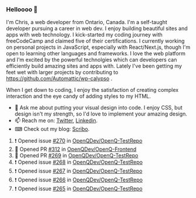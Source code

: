 ### Helloooo 👋

I'm Chris, a web developer from Ontario, Canada. I'm a self-taught developer pursuing a career in web dev. I enjoy building beautiful sites and apps with web technology.
I kick-started my coding journey with freeCodeCamp and claimed five of their certifications.  I currently working on personal projects in JavaScript, especially with React/Next.js, though I'm open to learning other languages and frameworks. I love the web platform and I'm excited by the powerful technolgies which can developers can efficiently build amazing sites and apps with. Lately I've been getting my feet wet with larger projects by contributing to https://github.com/Automattic/wp-calypso .

When I get down to coding, I enjoy the satisfaction of creating complex interaction and the eye candy of adding styles to my HTML. 

- 💬 Ask me about putting your visual design into code. I enjoy CSS, but design isn't my strength, so I'd love to implement your amazing design.
- 📫 Reach me on: [Twitter](https://twitter.com/Christo28120856), [Linkedin](https://www.linkedin.com/in/christopher-stevers-07b9a5204/).
- ⌨ Check out my blog: [Scribo](https://christopherstevers.cf).
<!--
**Christopher-Stevers/Christopher-Stevers** is a ✨ _special_ ✨ repository because its `README.md` (this file) appears on your GitHub profile.

Here are some ideas to get you started:

- 🔭 I’m currently working on ...
- 🌱 I’m currently learning ...
- 👯 I’m looking to collaborate on ...
- 🤔 I’m looking for help with ...
- 😄 Pronouns: ...
- ⚡ Fun fact: ...
-->

<!--START_SECTION:activity-->
1. ❗️ Opened issue [#270](https://github.com/OpenQDev/OpenQ-TestRepo/issues/270) in [OpenQDev/OpenQ-TestRepo](https://github.com/OpenQDev/OpenQ-TestRepo)
2. 💪 Opened PR [#312](https://github.com/OpenQDev/OpenQ-Frontend/pull/312) in [OpenQDev/OpenQ-Frontend](https://github.com/OpenQDev/OpenQ-Frontend)
3. 💪 Opened PR [#269](https://github.com/OpenQDev/OpenQ-TestRepo/pull/269) in [OpenQDev/OpenQ-TestRepo](https://github.com/OpenQDev/OpenQ-TestRepo)
4. ❗️ Opened issue [#268](https://github.com/OpenQDev/OpenQ-TestRepo/issues/268) in [OpenQDev/OpenQ-TestRepo](https://github.com/OpenQDev/OpenQ-TestRepo)
5. ❗️ Opened issue [#267](https://github.com/OpenQDev/OpenQ-TestRepo/issues/267) in [OpenQDev/OpenQ-TestRepo](https://github.com/OpenQDev/OpenQ-TestRepo)
6. ❗️ Opened issue [#266](https://github.com/OpenQDev/OpenQ-TestRepo/issues/266) in [OpenQDev/OpenQ-TestRepo](https://github.com/OpenQDev/OpenQ-TestRepo)
7. ❗️ Opened issue [#265](https://github.com/OpenQDev/OpenQ-TestRepo/issues/265) in [OpenQDev/OpenQ-TestRepo](https://github.com/OpenQDev/OpenQ-TestRepo)
<!--END_SECTION:activity-->
